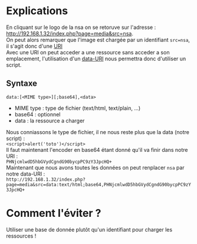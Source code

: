 # Explications

En cliquant sur le logo de la nsa on se retoruve sur l'adresse : http://192.168.1.32/index.php?page=media&src=nsa.  
On peut alors remarquer que l'image est chargée par un identifiant `src=nsa`, il s'agit donc d'une [URI](https://waytolearnx.com/2018/09/difference-entre-uri-et-url.html)  
Avec une URI on peut acceder a une ressource sans acceder a son emplacement, l'utilisation d'un [data-URI](https://developer.mozilla.org/en-US/docs/Web/HTTP/Basics_of_HTTP/Data_URIs) nous permettra donc d'utiliser un script.  

## Syntaxe

`data:[<MIME type>][;base64],<data>`  
- MIME type : type de fichier (text/html, text/plain, ...)
- base64 : optionnel
- data : la ressource a charger  

Nous conniassons le type de fichier, il ne nous reste plus que la data (notre script) :  
`<script>alert('toto')</script>`  
Il faut maintenant l'encoder en base64 étant donné qu'il va finir dans notre URI :  
`PHNjcmlwdD5hbGVydCgndG90bycpPC9zY3JpcHQ+`  
Maintenant que nous avons toutes les données on peut renplacer `nsa` par notre data-URI :  
`http://192.168.1.32/index.php?page=media&src=data:text/html;base64,PHNjcmlwdD5hbGVydCgndG90bycpPC9zY3JpcHQ+`  

# Comment l'éviter ?

Utiliser une base de donnée plutôt qu'un identifiant pour charger les ressources !